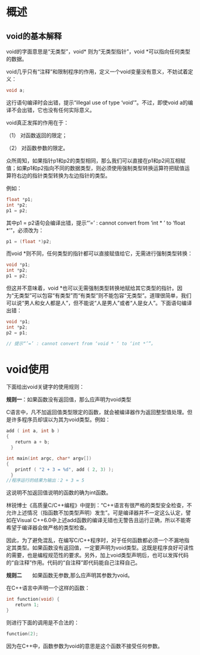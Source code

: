 # 概述

## **void的基本解释**

void的字面意思是“无类型”，void* 则为“无类型指针”，void *可以指向任何类型的数据。

void几乎只有“注释”和限制程序的作用，定义一个void变量没有意义，不妨试着定义：

```c++
void a; 
```

这行语句编译时会出错，提示“illegal use of type ‘void’”。不过，即使void a的编译不会出错，它也没有任何实际意义。

void真正发挥的作用在于：

（1） 对函数返回的限定；
　　

（2） 对函数参数的限定。

众所周知，如果指针p1和p2的类型相同，那么我们可以直接在p1和p2间互相赋值；如果p1和p2指向不同的数据类型，则必须使用强制类型转换运算符把赋值运算符右边的指针类型转换为左边指针的类型。

例如：

```c++
float *p1; 
int *p2; 
p1 = p2; 
```

其中p1 = p2语句会编译出错，提示“’=’ : cannot convert from ‘int * ’ to ‘float *’”，必须改为：
　　

```c++
p1 = (float *)p2;
```

而void *则不同，任何类型的指针都可以直接赋值给它，无需进行强制类型转换：

```c++
void *p1; 
int *p2; 
p1 = p2; 
```

但这并不意味着，void *也可以无需强制类型转换地赋给其它类型的指针。因为“无类型”可以包容“有类型”而“有类型”则不能包容“无类型”。道理很简单，我们可以说“男人和女人都是人”，但不能说“人是男人”或者“人是女人”。下面语句编译出错：

```c++
void *p1; 
int *p2; 
p2 = p1; 

// 提示“’=’ : cannot convert from ‘void * ’ to ‘int *’”。
```



# void使用

下面给出void关键字的使用规则：

**规则一**：如果函数没有返回值，那么应声明为void类型

C语言中，凡不加返回值类型限定的函数，就会被编译器作为返回整型值处理。但是许多程序员却误以为其为void类型。例如：

```c++
add ( int a, int b ) 
{ 
　　return a + b; 
　} 

int main(int argc, char* argv[]) 
{ 
　　printf ( "2 + 3 = %d", add ( 2, 3) ); 
　} 
//程序运行的结果为输出：2 + 3 = 5
```

这说明不加返回值说明的函数的确为int函数。

林锐博士《高质量C/C++编程》中提到：“C++语言有很严格的类型安全检查，不允许上述情况（指函数不加类型声明）发生”。可是编译器并不一定这么认定，譬如在Visual C++6.0中上述add函数的编译无错也无警告且运行正确，所以不能寄希望于编译器会做严格的类型检查。

因此，为了避免混乱，在编写C/C++程序时，对于任何函数都必须一个不漏地指定其类型。如果函数没有返回值，一定要声明为void类型。这既是程序良好可读性的需要，也是编程规范性的要求。另外，加上void类型声明后，也可以发挥代码的“自注释”作用。代码的“自注释”即代码能自己注释自己。

**规则二**　　如果函数无参数,那么应声明其参数为void。

在C++语言中声明一个这样的函数：

```c++
int function(void) { 
　　return 1; 
} 
```

则进行下面的调用是不合法的：

```c++
function(2); 
```

因为在C++中，函数参数为void的意思是这个函数不接受任何参数。





